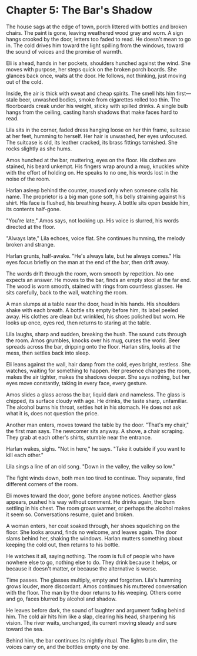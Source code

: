 # Chapter 5: The Bar's Shadow

The house sags at the edge of town, porch littered with bottles and broken chairs. The paint is gone, leaving weathered wood gray and worn. A sign hangs crooked by the door, letters too faded to read. He doesn't mean to go in. The cold drives him toward the light spilling from the windows, toward the sound of voices and the promise of warmth.

Eli is ahead, hands in her pockets, shoulders hunched against the wind. She moves with purpose, her steps quick on the broken porch boards. She glances back once, waits at the door. He follows, not thinking, just moving out of the cold.

Inside, the air is thick with sweat and cheap spirits. The smell hits him first—stale beer, unwashed bodies, smoke from cigarettes rolled too thin. The floorboards creak under his weight, sticky with spilled drinks. A single bulb hangs from the ceiling, casting harsh shadows that make faces hard to read.

Lila sits in the corner, faded dress hanging loose on her thin frame, suitcase at her feet, humming to herself. Her hair is unwashed, her eyes unfocused. The suitcase is old, its leather cracked, its brass fittings tarnished. She rocks slightly as she hums.

Amos hunched at the bar, muttering, eyes on the floor. His clothes are stained, his beard unkempt. His fingers wrap around a mug, knuckles white with the effort of holding on. He speaks to no one, his words lost in the noise of the room.

Harlan asleep behind the counter, roused only when someone calls his name. The proprietor is a big man gone soft, his belly straining against his shirt. His face is flushed, his breathing heavy. A bottle sits open beside him, its contents half-gone.

"You're late," Amos says, not looking up. His voice is slurred, his words directed at the floor.

"Always late," Lila echoes, voice flat. She continues humming, the melody broken and strange.

Harlan grunts, half-awake. "He's always late, but he always comes." His eyes focus briefly on the man at the end of the bar, then drift away.

The words drift through the room, worn smooth by repetition. No one expects an answer. He moves to the bar, finds an empty stool at the far end. The wood is worn smooth, stained with rings from countless glasses. He sits carefully, back to the wall, watching the room.

A man slumps at a table near the door, head in his hands. His shoulders shake with each breath. A bottle sits empty before him, its label peeled away. His clothes are clean but wrinkled, his shoes polished but worn. He looks up once, eyes red, then returns to staring at the table.

Lila laughs, sharp and sudden, breaking the hush. The sound cuts through the room. Amos grumbles, knocks over his mug, curses the world. Beer spreads across the bar, dripping onto the floor. Harlan stirs, looks at the mess, then settles back into sleep.

Eli leans against the wall, hair damp from the cold, eyes bright, restless. She watches, waiting for something to happen. Her presence changes the room, makes the air tighter, makes the shadows deeper. She says nothing, but her eyes move constantly, taking in every face, every gesture.

Amos slides a glass across the bar, liquid dark and nameless. The glass is chipped, its surface cloudy with age. He drinks, the taste sharp, unfamiliar. The alcohol burns his throat, settles hot in his stomach. He does not ask what it is, does not question the price.

Another man enters, moves toward the table by the door. "That's my chair," the first man says. The newcomer sits anyway. A shove, a chair scraping. They grab at each other's shirts, stumble near the entrance.

Harlan wakes, sighs. "Not in here," he says. "Take it outside if you want to kill each other."

Lila sings a line of an old song. "Down in the valley, the valley so low."

The fight winds down, both men too tired to continue. They separate, find different corners of the room.

Eli moves toward the door, gone before anyone notices. Another glass appears, pushed his way without comment. He drinks again, the burn settling in his chest. The room grows warmer, or perhaps the alcohol makes it seem so. Conversations resume, quiet and broken.

A woman enters, her coat soaked through, her shoes squelching on the floor. She looks around, finds no welcome, and leaves again. The door slams behind her, shaking the windows. Harlan mutters something about keeping the cold out, then returns to his bottle.

He watches it all, saying nothing. The room is full of people who have nowhere else to go, nothing else to do. They drink because it helps, or because it doesn't matter, or because the alternative is worse.

Time passes. The glasses multiply, empty and forgotten. Lila's humming grows louder, more discordant. Amos continues his muttered conversation with the floor. The man by the door returns to his weeping. Others come and go, faces blurred by alcohol and shadow.

He leaves before dark, the sound of laughter and argument fading behind him. The cold air hits him like a slap, clearing his head, sharpening his vision. The river waits, unchanged, its current moving steady and sure toward the sea.

Behind him, the bar continues its nightly ritual. The lights burn dim, the voices carry on, and the bottles empty one by one. 